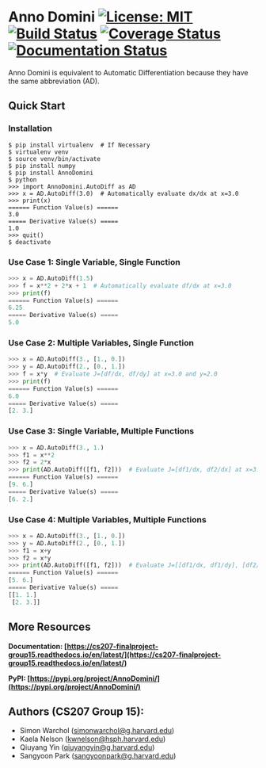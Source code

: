 # Anno Domini [![License: MIT](https://img.shields.io/badge/License-MIT-yellow.svg)](https://opensource.org/licenses/MIT) [![Build Status](https://travis-ci.org/anno-domini-207/cs207-FinalProject.svg?branch=master)](https://travis-ci.org/anno-domini-207/cs207-FinalProject.svg?branch=master) [![Coverage Status](https://codecov.io/gh/anno-domini-207/cs207-FinalProject/branch/master/graph/badge.svg)](https://codecov.io/gh/anno-domini-207/cs207-FinalProject) [![Documentation Status](https://readthedocs.org/projects/cs207-finalproject-group15/badge/?version=latest)](https://cs207-finalproject-group15.readthedocs.io/en/latest/?badge=latest)


Anno Domini is equivalent to Automatic Differentiation because they have the same abbreviation (AD).


## Quick Start

### Installation
```
$ pip install virtualenv  # If Necessary
$ virtualenv venv
$ source venv/bin/activate
$ pip install numpy
$ pip install AnnoDomini
$ python
>>> import AnnoDomini.AutoDiff as AD
>>> x = AD.AutoDiff(3.0)  # Automatically evaluate dx/dx at x=3.0
>>> print(x)
====== Function Value(s) ======
3.0
===== Derivative Value(s) =====
1.0
>>> quit()
$ deactivate
```

### Use Case 1: Single Variable, Single Function

```python
>>> x = AD.AutoDiff(1.5)
>>> f = x**2 + 2*x + 1  # Automatically evaluate df/dx at x=3.0
>>> print(f)
====== Function Value(s) ======
6.25
===== Derivative Value(s) =====
5.0
```

### Use Case 2: Multiple Variables, Single Function

```python
>>> x = AD.AutoDiff(3., [1., 0.])
>>> y = AD.AutoDiff(2., [0., 1.])
>>> f = x*y  # Evaluate J=[df/dx, df/dy] at x=3.0 and y=2.0
>>> print(f)
====== Function Value(s) ======
6.0
===== Derivative Value(s) =====
[2. 3.]
```

### Use Case 3: Single Variable, Multiple Functions

```python
>>> x = AD.AutoDiff(3., 1.)
>>> f1 = x**2
>>> f2 = 2*x
>>> print(AD.AutoDiff([f1, f2]))  # Evaluate J=[df1/dx, df2/dx] at x=3.0
====== Function Value(s) ======
[9. 6.]
===== Derivative Value(s) =====
[6. 2.]
```

### Use Case 4: Multiple Variables, Multiple Functions

```python
>>> x = AD.AutoDiff(3., [1., 0.])
>>> y = AD.AutoDiff(2., [0., 1.])
>>> f1 = x+y
>>> f2 = x*y
>>> print(AD.AutoDiff([f1, f2]))  # Evaluate J=[[df1/dx, df1/dy], [df2/dx, df2/dy]] at x=3.0 and y=2.0
====== Function Value(s) ======
[5. 6.]
===== Derivative Value(s) =====
[[1. 1.]
 [2. 3.]]
```


## More Resources

**Documentation: [https://cs207-finalproject-group15.readthedocs.io/en/latest/](https://cs207-finalproject-group15.readthedocs.io/en/latest/)**

**PyPI: [https://pypi.org/project/AnnoDomini/](https://pypi.org/project/AnnoDomini/)**


## Authors (CS207 Group 15):

- Simon Warchol (simonwarchol@g.harvard.edu)
- Kaela Nelson (kwnelson@hsph.harvard.edu)
- Qiuyang Yin (qiuyangyin@g.harvard.edu)
- Sangyoon Park (sangyoonpark@g.harvard.edu)
